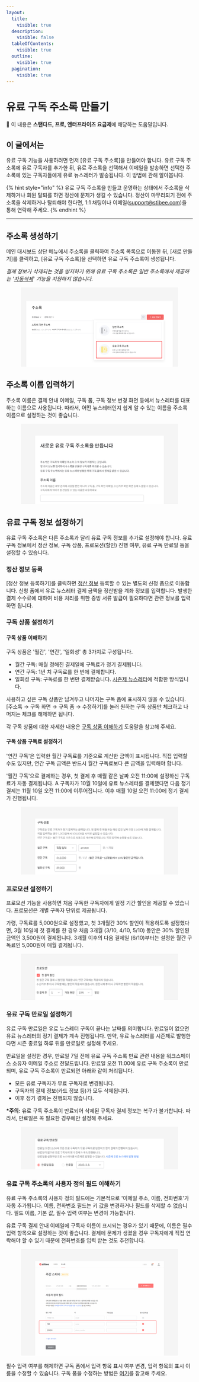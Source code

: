 ```yaml
---
layout:
  title:
    visible: true
  description:
    visible: false
  tableOfContents:
    visible: true
  outline:
    visible: true
  pagination:
    visible: true
---
```


# 유료 구독 주소록 만들기

**💬** 이 내용은 **스탠다드, 프로, 엔터프라이즈 요금제**에 해당하는 도움말입니다.



## 이 글에서는

유료 구독 기능을 사용하려면 먼저 \[유료 구독 주소록]을 만들어야 합니다. 유료 구독 주소록에 유료 구독자를 추가한 뒤, 유료 주소록을 선택해서 이메일을 발송하면 선택한 주소록에 있는 구독자들에게 유료 뉴스레터가 발송됩니다. 이 방법에 관해 알아봅니다.

{% hint style="info" %}
유료 구독 주소록을 만들고 운영하는 상태에서 주소록을 삭제하거나 회원 탈퇴를 하면 정산에 문제가 생길 수 있습니다. 정산이 마무리되기 전에 주소록을 삭제하거나 탈퇴해야 한다면, 1:1 채팅이나 이메일(support@stibee.com)을 통해 연락해 주세요.
{% endhint %}

***

## 주소록 생성하기 <a href="#h_582189de2a" id="h_582189de2a"></a>

메인 대시보드 상단 메뉴에서 주소록을 클릭하여 주소록 목록으로 이동한 뒤, \[새로 만들기]를 클릭하고, \[유료 구독 주소록]을 선택하면 유료 구독 주소록이 생성됩니다.&#x20;

_결제 정보가 삭제되는 것을 방지하기 위해 유료 구독 주소록은 일반 주소록에서 제공하는 '_[_자동삭제_](../../list/adding-managing-subscriber/understanding-subscriber-status.md#auto-deleted)_' 기능을 지원하지 않습니다._

<figure><img src="../../.gitbook/assets/유료 주소록 만들기.png" alt=""><figcaption></figcaption></figure>



## 주소록 이름 입력하기 <a href="#h_44da5db83f" id="h_44da5db83f"></a>

주소록 이름은 결제 안내 이메일, 구독 폼, 구독 정보 변경 화면 등에서 뉴스레터를 대표하는 이름으로 사용됩니다. 따라서, 어떤 뉴스레터인지 쉽게 알 수 있는 이름을 주소록 이름으로 설정하는 것이 좋습니다.

<figure><img src="../../.gitbook/assets/image (49) (1).png" alt=""><figcaption></figcaption></figure>

## 유료 구독 정보 설정하기 <a href="#h_8e61db4310" id="h_8e61db4310"></a>

유료 구독 주소록은 다른 주소록과 달리 유료 구독 정보를 추가로 설정해야 합니다. 유료 구독 정보에서 정산 정보, 구독 상품, 프로모션(할인) 진행 여부, 유료 구독 만료일 등을 설정할 수 있습니다.



### 정산 정보 등록 <a href="#h_ffb37c1cea" id="h_ffb37c1cea"></a>

\[정산 정보 등록하기]를 클릭하면 [정산 정보](../billing/process.md#h\_7ffbeb698f) 등록할 수 있는 별도의 신청 폼으로 이동합니다. 신청 폼에서 유료 뉴스레터 결제 금액을 정산받을 계좌 정보를 입력합니다. 발생한 결제 수수료에 대하여 비용 처리를 위한 증빙 서류 발급이 필요하다면 관련 정보를 입력하면 됩니다.



### 구독 상품 설정하기 <a href="#h_ce3a629e38" id="h_ce3a629e38"></a>

#### 구독 상품 이해하기

구독 상품은 '월간', '연간', '일회성' 총 3가지로 구성됩니다.&#x20;

* 월간 구독: 매월 정해진 결제일에 구독료가 정기 결제됩니다.
* 연간 구독: 1년 치 구독료를 한 번에 결제합니다.&#x20;
* 일회성 구독: 구독료를 한 번만 결제받습니다. [시즌제 뉴스레터](../../tip/overview/seasonal-paid-newsletter-management.md)에 적합한 방식입니다.

사용하고 싶은 구독 상품만 남겨두고 나머지는 구독 폼에 표시하지 않을 수 있습니다. \[주소록 → 구독 화면 → 구독 폼 → 수정하기]를 눌러 원하는 구독 상품만 체크하고 나머지는 체크를 해제하면 됩니다.

각 구독 상품에 대한 자세한 내용은 [구독 상품 이해하기](../settings/monthly-yearly-one-time.md) 도움말을 참고해 주세요.

#### 구독 상품 구독료 설정하기

'연간 구독'은 입력한 월간 구독료를 기준으로 계산한 금액이 표시됩니다. 직접 입력할 수도 있지만, 연간 구독 금액은 반드시 월간 구독료보다 큰 금액을 입력해야 합니다.&#x20;

'월간 구독'으로 결제하는 경우, 첫 결제 후 매월 같은 날짜 오전 11:00에 설정하신 구독료가 자동 결제됩니다. A 구독자가 10월 10일에 유료 뉴스레터를 결제했다면 다음 정기 결제는 11월 10일 오전 11:00에 이루어집니다. 이후 매월 10일 오전 11:00에 정기 결제가 진행됩니다.

<figure><img src="../../.gitbook/assets/image (45) (1).png" alt=""><figcaption></figcaption></figure>

### 프로모션 설정하기

프로모션 기능을 사용하면 처음 구독한 구독자에게 일정 기간 할인을 제공할 수 있습니다. 프로모션은 개별 구독자 단위로 제공됩니다.

가령, 구독료를 5,000원으로 설정했고, 첫 3개월간 30% 할인이 적용하도록 설정했다면, 3월 10일에 첫 결제를 한 경우 처음 3개월 (3/10, 4/10, 5/10) 동안은 30% 할인된 금액인 3,500원이 결제됩니다. 3개월 이후의 다음 결제일 (6/10)부터는 설정한 월간 구독료인 5,000원이 매월 결제됩니다.

<figure><img src="../../.gitbook/assets/image (48) (1).png" alt=""><figcaption></figcaption></figure>



### **유료 구독 만료일 설정하기** <a href="#h_6e52c38320" id="h_6e52c38320"></a>

유료 구독 만료일은 유료 뉴스레터 구독이 끝나는 날짜를 의미합니다. 만료일이 없으면 유료 뉴스레터의 정기 결제가 계속 진행됩니다. 만약, 유료 뉴스레터를 시즌제로 발행한다면 시즌 종료일 하루 뒤를 만료일로 설정해 주세요.

만료일을 설정한 경우, 만료일 7일 전에 유료 구독 주소록 만료 관련 내용을 워크스페이스 소유자 이메일 주소로 전달드립니다. 만료일 오전 11:00에 유료 구독 주소록이 만료되며, 유료 구독 주소록이 만료되면 아래와 같이 처리됩니다.

* 모든 유료 구독자가 무료 구독자로 변경됩니다.
* 구독자의 결제 정보(카드 정보 등)가 모두 삭제됩니다.
* 이후 정기 결제는 진행되지 않습니다.&#x20;

**\*주의:** 유료 구독 주소록이 만료되어 삭제된 구독자 결제 정보는 복구가 불가합니다. 따라서, 만료일은 꼭 필요한 경우에만 설정해 주세요.

<figure><img src="../../.gitbook/assets/image (50) (1).png" alt=""><figcaption></figcaption></figure>

### 유료 구독 주소록의 사용자 정의 필드 이해하기 <a href="#h_8133fd8985" id="h_8133fd8985"></a>

유료 구독 주소록의 사용자 정의 필드에는 기본적으로 '이메일 주소, 이름, 전화번호'가 자동 추가됩니다. 이름, 전화번호 필드는 키 값을 변경하거나 필드를 삭제할 수 없습니다. 필드 이름, 기본 값, 필수 입력 여부는 변경이 가능합니다.

유료 구독 결제 안내 이메일에 구독자 이름이 표시되는 경우가 있기 때문에, 이름은 필수 입력 항목으로 설정하는 것이 좋습니다. 결제에 문제가 생겼을 경우 구독자에게 직접 연락해야 할 수 있기 때문에 전화번호를 입력 받는 것도 추천합니다.

<figure><img src="../../.gitbook/assets/image (51) (1).png" alt=""><figcaption></figcaption></figure>



필수 입력 여부를 해제하면 구독 폼에서 입력 항목 표시 여부 변경, 입력 항목의 표시 이름을 수정할 수 있습니다. 구독 폼을 수정하는 방법은 [여기](../../list/gather-subscribers/form.md#h\_01ggcbmvd2pm93jfz25n2z1kc2)를 참고해 주세요.
